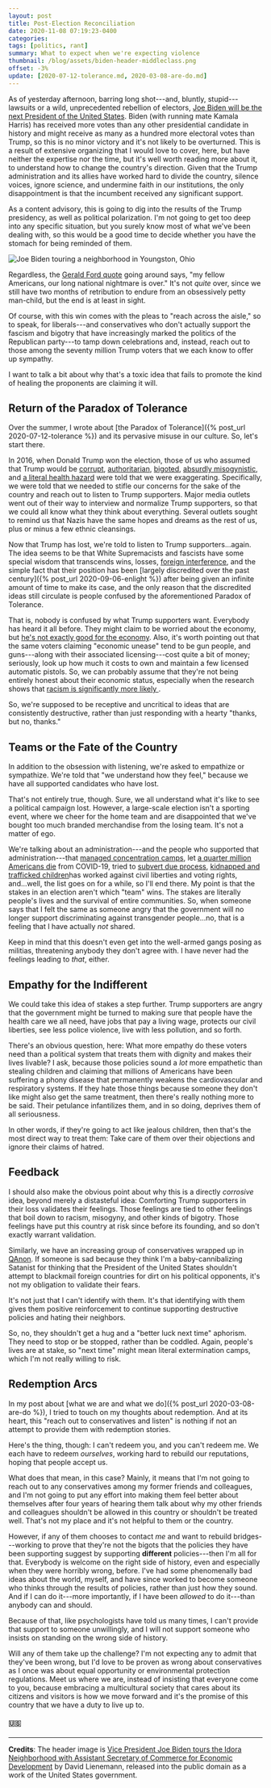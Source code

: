 ```yaml
---
layout: post
title: Post-Election Reconciliation
date: 2020-11-08 07:19:23-0400
categories:
tags: [politics, rant]
summary: What to expect when we're expecting violence
thumbnail: /blog/assets/biden-header-middleclass.png
offset: -3%
update: [2020-07-12-tolerance.md, 2020-03-08-are-do.md]
---
```


As of yesterday afternoon, barring long shot---and, bluntly, stupid---lawsuits or a wild, unprecedented rebellion of electors, [Joe Biden will be the next President of the United States](https://www.voanews.com/2020-usa-votes/joe-biden-projected-winner-us-presidential-election).  Biden (with running mate Kamala Harris) has received more votes than any other presidential candidate in history and might receive as many as a hundred more electoral votes than Trump, so this is no minor victory and it's not likely to be overturned.  This is a result of extensive organizing that I would love to cover, here, but have neither the expertise nor the time, but it's well worth reading more about it, to understand how to change the country's direction.  Given that the Trump administration and its allies have worked hard to divide the country, silence voices, ignore science, and undermine faith in our institutions, the only disappointment is that the incumbent received any significant support.

As a content advisory, this is going to dig into the results of the Trump presidency, as well as political polarization.  I'm not going to get too deep into any specific situation, but you surely know most of what we've been dealing with, so this would be a good time to decide whether you have the stomach for being reminded of them.

![Joe Biden touring a neighborhood in Youngston, Ohio](/blog/assets/biden-header-middleclass.png "Joe Biden touring a neighborhood in Youngston, Ohio")

Regardless, the [Gerald Ford quote](https://en.wikiquote.org/wiki/Gerald_Ford#First_Presidential_address_(1974)) going around says, "my fellow Americans, our long national nightmare is over."  It's not *quite* over, since we still have two months of retribution to endure from an obsessively petty man-child, but the end is at least in sight.

Of course, with this win comes with the pleas to "reach across the aisle," so to speak, for liberals---and conservatives who don't actually support the fascism and bigotry that have increasingly marked the politics of the Republican party---to tamp down celebrations and, instead, reach out to those among the seventy million Trump voters that we each know to offer up sympathy.

I want to talk a bit about why that's a toxic idea that fails to promote the kind of healing the proponents are claiming it will.

## Return of the Paradox of Tolerance

Over the summer, I wrote about [the Paradox of Tolerance]({% post_url 2020-07-12-tolerance %}) and its pervasive misuse in our culture.  So, let's start there.

In 2016, when Donald Trump won the election, those of us who assumed that Trump would be [corrupt](https://www.commondreams.org/news/2020/02/28/astonishing-rate-corruption-trump-has-amassed-3000-conflicts-interest-taking-office), [authoritarian](https://www.commondreams.org/views/2019/01/11/trumps-wall-mexico-follows-footsteps-authoritarian-leaders-throughout-history), [bigoted](https://theconversation.com/trump-aligns-ignorance-with-bigotry-as-he-attempts-to-rewrite-history-145818), [absurdly misogynistic](https://www.voanews.com/usa/judge-us-cant-replace-trump-columnists-slander-suit), and [a literal health hazard](https://www.voanews.com/covid-19-pandemic/us-has-3-straight-days-over-100000-new-covid-infections) were told that we were exaggerating.  Specifically, we were told that we needed to stifle our concerns for the sake of the country and reach out to listen to Trump supporters.  Major media outlets went out of their way to interview and normalize Trump supporters, so that we could all know what they think about everything.  Several outlets sought to remind us that Nazis have the same hopes and dreams as the rest of us, plus or minus a few ethnic cleansings.

Now that Trump has lost, we're told to listen to Trump supporters...again.  The idea seems to be that White Supremacists and fascists have some special wisdom that transcends wins, losses, [foreign interference](https://en.wikipedia.org/wiki/Russian_interference_in_the_2016_United_States_elections), and the simple fact that their position has been [largely discredited over the past century]({% post_url 2020-09-06-enlight %}) after being given an infinite amount of time to make its case, and the only reason that the discredited ideas still circulate is people confused by the aforementioned Paradox of Tolerance.

That is, nobody is confused by what Trump supporters want.  Everybody has heard it all before.  They might claim to be worried about the economy, but [he's not exactly good for the economy](https://theconversation.com/search/result?sg=9cda4923-6ebe-4c10-8f80-89a112cca848&sp=1&sr=2&url=%2Ftrumps-60-billion-in-china-tariffs-will-create-more-problems-than-they-solve-93897).  Also, it's worth pointing out that the same voters claiming "economic unease" tend to be gun people, and guns---along with their associated licensing---cost quite a bit of money; seriously, look up how much it costs to own and maintain a few licensed automatic pistols.  So, we can probably assume that they're not being entirely honest about their economic status, especially when the research shows that [racism is significantly more likely <i class="far fa-copyright"></i>](https://www.tandfonline.com/doi/full/10.1080/00380253.2019.1580543).

So, we're supposed to be receptive and uncritical to ideas that are consistently destructive, rather than just responding with a hearty "thanks, but no, thanks."

## Teams or the Fate of the Country

In addition to the obsession with listening, we're asked to empathize or sympathize.  We're told that "we understand how they feel," because we have all supported candidates who have lost.

That's not entirely true, though.  Sure, we all understand what it's like to see a political campaign lost.  However, a large-scale election isn't a sporting event, where we cheer for the home team and are disappointed that we've bought too much branded merchandise from the losing team.  It's not a matter of ego.

We're talking about an administration---and the people who supported that administration---that [managed concentration camps](https://www.commondreams.org/news/2019/10/14/doctors-demand-trump-close-inherently-immoral-immigrant-detention-centers-ahead-mass), let [a quarter million Americans die](https://www.commondreams.org/news/2020/10/29/covid-19-soars-ahead-election-tapes-reveal-kushner-bragging-about-how-trump-wrestled) from COVID-19, tried to [subvert due process](https://www.commondreams.org/news/2020/10/23/quietly-signed-trump-order-denounced-declaration-war-against-federal-employees), [kidnapped and trafficked children](https://www.voanews.com/usa/immigration/parents-545-children-separated-border-cant-be-found)has worked against civil liberties and voting rights, and...well, the list goes on for a while, so I'll end there.  My point is that the stakes in an election aren't which "team" wins.  The stakes are literally people's lives and the survival of entire communities.  So, when someone says that I felt the same as someone angry that the government will no longer support discriminating against transgender people...no, that is a feeling that I have actually *not* shared.

Keep in mind that this doesn't even get into the well-armed gangs posing as militias, threatening anybody they don't agree with.  I have never had the feelings leading to *that*, either.

## Empathy for the Indifferent

We could take this idea of stakes a step further.  Trump supporters are angry that the government might be turned to making sure that people have the health care we all need, have jobs that pay a living wage, protects our civil liberties, see less police violence, live with less pollution, and so forth.

There's an obvious question, here:  What more empathy do these voters need than a political system that treats them with dignity and makes their lives livable?  I ask, because those policies sound a *lot* more empathetic than stealing children and claiming that millions of Americans have been suffering a phony disease that permanently weakens the cardiovascular and respiratory systems.  If they hate those things because someone they don't like might also get the same treatment, then there's really nothing more to be said.  Their petulance infantilizes them, and in so doing, deprives them of all seriousness.

In other words, if they're going to act like jealous children, then that's the most direct way to treat them:  Take care of them over their objections and ignore their claims of hatred.

## Feedback

I should also make the obvious point about why this is a directly *corrosive* idea, beyond merely a distasteful idea:  Comforting Trump supporters in their loss validates their feelings.  Those feelings are tied to other feelings that boil down to racism, misogyny, and other kinds of bigotry.  Those feelings have put this country at risk since before its founding, and so don't exactly warrant validation.

Similarly, we have an increasing group of conservatives wrapped up in [QAnon](https://en.wikipedia.org/wiki/QAnon).  If someone is sad because they think I'm a baby-cannibalizing Satanist for thinking that the President of the United States shouldn't attempt to blackmail foreign countries for dirt on his political opponents, it's not my obligation to validate their fears.

It's not just that I can't identify with them.  It's that identifying with them gives them positive reinforcement to continue supporting destructive policies and hating their neighbors.

So, no, they shouldn't get a hug and a "better luck next time" aphorism.  They need to stop or be stopped, rather than be coddled.  Again, people's lives are at stake, so "next time" might mean literal extermination camps, which I'm not really willing to risk.

## Redemption Arcs

In my post about [what we are and what we do]({% post_url 2020-03-08-are-do %}), I tried to touch on my thoughts about redemption.  And at its heart, this "reach out to conservatives and listen" is nothing if not an attempt to provide them with redemption stories.

Here's the thing, though:  I can't redeem you, and you can't redeem me.  We each have to redeem *ourselves*, working hard to rebuild our reputations, hoping that people accept us.

What does that mean, in this case?  Mainly, it means that I'm not going to reach out to any conservatives among my former friends and colleagues, and I'm not going to put any effort into making them feel better about themselves after four years of hearing them talk about why my other friends and colleagues shouldn't be allowed in this country or shouldn't be treated well.  That's not my place and it's not helpful to them or the country.

However, if any of them chooses to contact *me* and want to rebuild bridges---working to prove that they're not the bigots that the policies they have been supporting suggest by supporting **different** policies---then I'm all for that.  Everybody is welcome on the right side of history, even and especially when they were horribly wrong, before.  I've had some phenomenally bad ideas about the world, myself, and have since worked to become someone who thinks through the results of policies, rather than just how they sound.  And if I can do it---more importantly, if I have been *allowed* to do it---than anybody can and should.

Because of that, like psychologists have told us many times, I can't provide that support to someone unwillingly, and I will not support someone who insists on standing on the wrong side of history.

Will any of them take up the challenge?  I'm not expecting any to admit that they've been wrong, but I'd love to be proven as wrong about conservatives as I once was about equal opportunity or environmental protection regulations.  Meet us where we are, instead of insisting that everyone come to you, because embracing a multicultural society that cares about its citizens and visitors is how we move forward and it's the promise of this country that we have a duty to live up to.

#### 🇺🇸

* * *

**Credits**:  The header image is [Vice President Joe Biden tours the Idora Neighborhood with Assistant Secretary of Commerce for Economic Development](https://obamawhitehouse.archives.gov/vp) by David Lienemann, released into the public domain as a work of the United States government.
